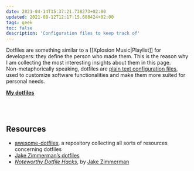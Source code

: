 ```yaml
---
date: 2021-04-14T15:37:21.738273+02:00
updated: 2021-08-12T12:17:15.688424+02:00
tags: geek
toc: false
description: 'Configuration files to keep track of'
---
```

Dotfiles are something similar to a [[Xplosion Music|Playlist]] for developers: they define the person who made them. This is the reason why I am collecting the most interesting insights about them in this page.  
Non-metaphorically speaking, dotfiles are <u>plain text configuration files</u>, used to customize software functionalities and make them more suited for personal needs.

**[My dotfiles][dotfiles]**

<br>
<br>

## Resources

- [awesome-dotfiles](https://github.com/webpro/awesome-dotfiles 'awesome-dotfiles on GitHub'), a repository collecting all sorts of resources concerning dotfiles
- [Jake Zimmerman’s dotfiles](https://github.com/jez/dotfiles "jez’s dotfiles on GitHub")
- <cite><a href="https://blog.jez.io/noteworthy-dotfile-hacks/"  target="_blank" title="Noteworthy Dotfile Hacks">Noteworthy Dotfile Hacks</a></cite>, by [Jake Zimmerman](https://blog.jez.io "Jake Zimmerman")

[dotfiles]: https://github.com/xplosionmind/dotfiles/blob/main/.config/nvim/init.vim 'xplosionmind/dotfiles on GitHub'